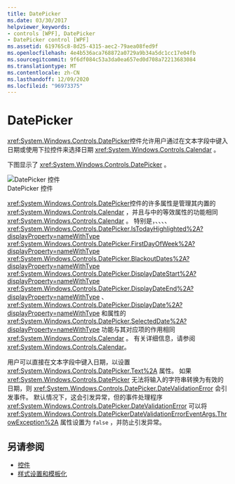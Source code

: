 ```yaml
---
title: DatePicker
ms.date: 03/30/2017
helpviewer_keywords:
- controls [WPF], DatePicker
- DatePicker control [WPF]
ms.assetid: 619765c8-8d25-4315-aec2-79aea08fed9f
ms.openlocfilehash: 4e4b536aca768872a0729a9b34a5dc1cc17e04fb
ms.sourcegitcommit: 9f6df084c53a3da0ea657ed0d708a72213683084
ms.translationtype: MT
ms.contentlocale: zh-CN
ms.lasthandoff: 12/09/2020
ms.locfileid: "96973375"
---
```

# <a name="datepicker"></a>DatePicker
<xref:System.Windows.Controls.DatePicker>控件允许用户通过在文本字段中键入日期或使用下拉控件来选择日期 <xref:System.Windows.Controls.Calendar> 。  
  
 下图显示了 <xref:System.Windows.Controls.DatePicker> 。  
  
 ![DatePicker 控件](./media/ndp-datepicker.png "NDP_DatePicker")  
DatePicker 控件  
  
 <xref:System.Windows.Controls.DatePicker>控件的许多属性是管理其内置的 <xref:System.Windows.Controls.Calendar> ，并且与中的等效属性的功能相同 <xref:System.Windows.Controls.Calendar> 。 特别是，、、、、 <xref:System.Windows.Controls.DatePicker.IsTodayHighlighted%2A?displayProperty=nameWithType> <xref:System.Windows.Controls.DatePicker.FirstDayOfWeek%2A?displayProperty=nameWithType> <xref:System.Windows.Controls.DatePicker.BlackoutDates%2A?displayProperty=nameWithType> <xref:System.Windows.Controls.DatePicker.DisplayDateStart%2A?displayProperty=nameWithType> <xref:System.Windows.Controls.DatePicker.DisplayDateEnd%2A?displayProperty=nameWithType> 、 <xref:System.Windows.Controls.DatePicker.DisplayDate%2A?displayProperty=nameWithType> 和属性的 <xref:System.Windows.Controls.DatePicker.SelectedDate%2A?displayProperty=nameWithType> 功能与其对应项的作用相同 <xref:System.Windows.Controls.Calendar> 。 有关详细信息，请参阅 <xref:System.Windows.Controls.Calendar>。  
  
 用户可以直接在文本字段中键入日期，以设置 <xref:System.Windows.Controls.DatePicker.Text%2A> 属性。 如果 <xref:System.Windows.Controls.DatePicker> 无法将输入的字符串转换为有效的日期，则 <xref:System.Windows.Controls.DatePicker.DateValidationError> 会引发事件。 默认情况下，这会引发异常，但的事件处理程序 <xref:System.Windows.Controls.DatePicker.DateValidationError> 可以将 <xref:System.Windows.Controls.DatePickerDateValidationErrorEventArgs.ThrowException%2A> 属性设置为 `false` ，并防止引发异常。  
  
## <a name="see-also"></a>另请参阅

- [控件](index.md)
- [样式设置和模板化](/dotnet/desktop-wpf/fundamentals/styles-templates-overview)
